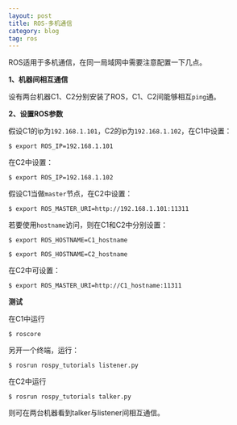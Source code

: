 ```yaml
---
layout: post
title: ROS-多机通信
category: blog
tag: ros
---
```


ROS适用于多机通信，在同一局域网中需要注意配置一下几点。

**1、机器间相互通信**

设有两台机器C1、C2分别安装了ROS，C1、C2间能够相互`ping`通。

**2、设置ROS参数**

假设C1的ip为`192.168.1.101`，C2的ip为`192.168.1.102`，在C1中设置：

```
$ export ROS_IP=192.168.1.101
```

在C2中设置：

```
$ export ROS_IP=192.168.1.102
```

假设C1当做`master`节点，在C2中设置：

```
$ export ROS_MASTER_URI=http://192.168.1.101:11311
```

若要使用`hostname`访问，则在C1和C2中分别设置：

```
$ export ROS_HOSTNAME=C1_hostname
```

```
$ export ROS_HOSTNAME=C2_hostname
```

在C2中可设置：

```
$ export ROS_MASTER_URI=http://C1_hostname:11311
```

**测试**

在C1中运行

```
$ roscore
```

另开一个终端，运行：

```
$ rosrun rospy_tutorials listener.py
```

在C2中运行

```
$ rosrun rospy_tutorials talker.py
```

则可在两台机器看到talker与listener间相互通信。


















